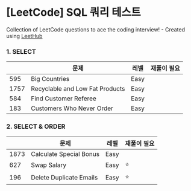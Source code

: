 # [LeetCode] SQL 쿼리 테스트
Collection of LeetCode questions to ace the coding interview! - Created using [LeetHub](https://github.com/QasimWani/LeetHub)

### 1. SELECT
|  | 문제 | 레벨 | 재풀이 필요 |
| --- | --- | --- | --- |
| 595 | Big Countries | Easy |  |
| 1757 | Recyclable and Low Fat Products | Easy |  |
| 584 | Find Customer Referee | Easy |  |
| 183 | Customers Who Never Order | Easy |  |

### 2. SELECT & ORDER

|  | 문제 | 레벨 | 재풀이 필요 |
| --- | --- | --- | --- |
| 1873 | Calculate Special Bonus | Easy |  |
| 627 | Swap Salary | Easy | ⭐ |
| 196 | Delete Duplicate Emails | Easy | ⭐ |
